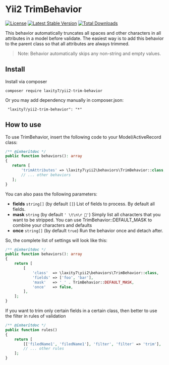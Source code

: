 # Yii2 TrimBehavior

[![License](https://img.shields.io/github/license/laxity7/yii2-trim-behavior.svg)](https://github.com/laxity7/yii2-trim-behavior/blob/master/LICENSE)
[![Latest Stable Version](https://img.shields.io/packagist/v/laxity7/yii2-trim-behavior.svg)](https://packagist.org/packages/laxity7/yii2-trim-behavior)
[![Total Downloads](https://img.shields.io/packagist/dt/laxity7/yii2-trim-behavior.svg)](https://packagist.org/packages/laxity7/yii2-trim-behavior)

This behavior automatically truncates all spaces and other characters in all attributes in a model before validate.
The easiest way is to add this behavior to the parent class so that all attributes are always trimmed.

> Note: Behavior automatically skips any non-string and empty values.

## Install

Install via composer 

```shell
composer require laxity7/yii2-trim-behavior
```

Or you may add dependency manually in composer.json:

```
 "laxity7/yii2-trim-behavior": "*"
```

## How to use

To use TrimBehavior, insert the following code to your Model/ActiveRecord class:

```php
/** @inheritdoc */
public function behaviors(): array
{
   return [
       'trimAttributes' => \laxity7\yii2\behaviors\TrimBehavior::class, // trim all attributes
       // ... other behaviors
   ];
}
```
	
You can also pass the following parameters:
- **fields** `string[]` (by default `[]`) List of fields to process. By default all fields.
- **mask** `string` (by default `' \t\n\r '`) Simply list all characters that you want to be stripped.
You can use TrimBehavior::DEFAULT_MASK to combine your characters and defaults
- **once** `string[]` (by default `true`) Run the behavior once and detach after.

So, the complete list of settings will look like this:

```php
/** @inheritdoc */
public function behaviors(): array
{
    return [
        [
            'class'  => \laxity7\yii2\behaviors\TrimBehavior::class,
            'fields' => ['foo', 'bar'],
            'mask'   => '_' . TrimBehavior::DEFAULT_MASK,
            'once'   => false,
        ],
    ];
}
```

If you want to trim only certain fields in a certain class, then better to use the filter in rules of validation

```php
/** @inheritdoc */
public function rules()
{
    return [
        [['filedName1', 'filedName1'], 'filter', 'filter' => 'trim'],
        // ... other rules
    ];
}
```

